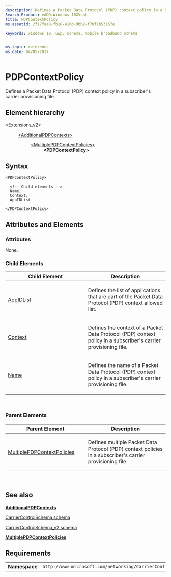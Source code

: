 ```yaml
---
description: Defines a Packet Data Protocol (PDP) context policy in a subscriber's carrier provisioning file.
Search.Product: eADQiWindows 10XVcnh
title: PDPContextPolicy
ms.assetid: 2f17fea0-fb18-416d-9bb2-f70f1b53157e

keywords: windows 10, uwp, schema, mobile broadband schema


ms.topic: reference
ms.date: 04/05/2017
---
```


# PDPContextPolicy


Defines a Packet Data Protocol (PDP) context policy in a subscriber's carrier provisioning file.

## Element hierarchy

<dl>
<dt><a href="element-extensions-v2.md">&lt;Extensions_v2&gt;</a></dt>
<dd>
<dl>
<dt><a href="element-additionalpdpcontexts.md">&lt;AdditionalPDPContexts&gt;</a></dt>
<dd>
<dl>
<dt><a href="element-multiplepdpcontextpolicies.md">&lt;MultiplePDPContextPolicies&gt;</a></dt>
<dd><b>&lt;PDPContextPolicy&gt;</b></dd>
</dl>
</dd>
</dl>
</dd>
</dl>

## Syntax

``` syntax
<PDPContextPolicy>

  <!-- Child elements -->
  Name,
  Context,
  AppIDList

</PDPContextPolicy>
```

## Attributes and Elements


### Attributes

None.

### Child Elements

<table>
<colgroup>
<col width="50%" />
<col width="50%" />
</colgroup>
<thead>
<tr class="header">
<th>Child Element</th>
<th>Description</th>
</tr>
</thead>
<tbody>
<tr class="odd">
<td><a href="element-appidlist.md">AppIDList</a> </td>
<td><p>Defines the list of applications that are part of the Packet Data Protocol (PDP) context allowed list.</p></td>
</tr>
<tr class="even">
<td><a href="element-context.md">Context</a> </td>
<td><p>Defines the context of a Packet Data Protocol (PDP) context policy in a subscriber's carrier provisioning file.</p></td>
</tr>
<tr class="odd">
<td><a href="element-name.md">Name</a> </td>
<td><p>Defines the name of a Packet Data Protocol (PDP) context policy in a subscriber's carrier provisioning file.</p></td>
</tr>
</tbody>
</table>

 

### Parent Elements

<table>
<colgroup>
<col width="50%" />
<col width="50%" />
</colgroup>
<thead>
<tr class="header">
<th>Parent Element</th>
<th>Description</th>
</tr>
</thead>
<tbody>
<tr class="odd">
<td><a href="element-multiplepdpcontextpolicies.md">MultiplePDPContextPolicies</a> </td>
<td><p>Defines multiple Packet Data Protocol (PDP) context policies in a subscriber's carrier provisioning file.</p></td>
</tr>
</tbody>
</table>

 

## See also


[**AdditionalPDPContexts**](element-additionalpdpcontexts.md)

[CarrierControlSchema schema](../carriercontrolschema/schema-root.md)

[CarrierControlSchema\_v2 schema](schema-root.md)

[**MultiplePDPContextPolicies**](element-multiplepdpcontextpolicies.md)

## Requirements

|          |         |
|----------|--------------|
| **Namespace** | `http://www.microsoft.com/networking/CarrierControl/v2` |

 

 

